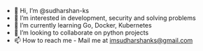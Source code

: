 - 👋 Hi, I’m @sudharshan-ks
- 👀 I’m interested in development, security and solving problems
- 🌱 I’m currently learning Go, Docker, Kubernetes
- 💞️ I’m looking to collaborate on python projects
- 📫 How to reach me - Mail me at imsudharshanks@gmail.com

<!---
sudharshan-ks/sudharshan-ks is a ✨ special ✨ repository because its `README.md` (this file) appears on your GitHub profile.
You can click the Preview link to take a look at your changes.
--->
